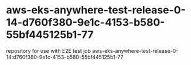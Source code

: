 # aws-eks-anywhere-test-release-0-14-d760f380-9e1c-4153-b580-55bf445125b1-77
repository for use with E2E test job aws-eks-anywhere-test-release-0-14:d760f380-9e1c-4153-b580-55bf445125b1-77
